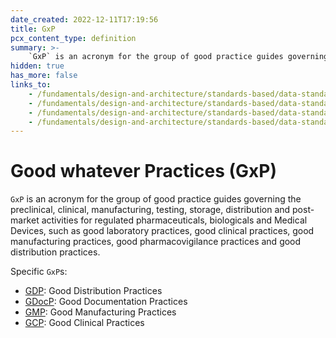```yaml
---
date_created: 2022-12-11T17:19:56
title: GxP
pcx_content_type: definition
summary: >-
    `GxP` is an acronym for the group of good practice guides governing the preclinical, clinical, manufacturing, testing, storage, distribution and post-market activities for regulated pharmaceuticals, biologicals and Medical Devices, such as good laboratory practices, good clinical practices, good manufacturing practices, good pharmacovigilance practices and good distribution practices.
hidden: true
has_more: false
links_to:
    - /fundamentals/design-and-architecture/standards-based/data-standards/gdp
    - /fundamentals/design-and-architecture/standards-based/data-standards/gdocp
    - /fundamentals/design-and-architecture/standards-based/data-standards/gmp
    - /fundamentals/design-and-architecture/standards-based/data-standards/gcp
---
```


# Good whatever Practices (GxP)

`GxP` is an acronym for the group of good practice guides governing the preclinical, clinical, manufacturing, testing, storage, distribution and post-market activities for regulated pharmaceuticals, biologicals and Medical Devices, such as good laboratory practices, good clinical practices, good manufacturing practices, good pharmacovigilance practices and good distribution practices.

Specific `GxP`s:

-   [GDP](/fundamentals/design-and-architecture/standards-based/data-standards/gdp): Good Distribution Practices
-   [GDocP](/fundamentals/design-and-architecture/standards-based/data-standards/gdocp): Good Documentation Practices
-   [GMP](/fundamentals/design-and-architecture/standards-based/data-standards/gmp): Good Manufacturing Practices
-   [GCP](/fundamentals/design-and-architecture/standards-based/data-standards/gcp): Good Clinical Practices
